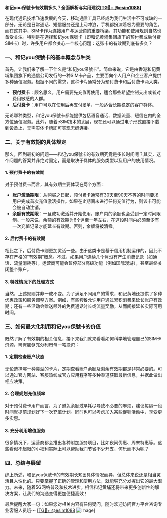 **和记you保號卡有效期多久？全面解析与实用建议[[TG💪+ @esim1088](https://t.me/s/esim1088)]**

在现代通讯技术飞速发展的今天，移动通信工具已经成为我们生活中不可或缺的一部分。无论是日常通话、短信服务还是上网冲浪，手机都扮演着极为重要的角色。而在这其中，SIM卡作为连接用户与运营商的重要桥梁，其功能和使用规则自然也备受关注。特别是在选择和记you保號卡（即和记黄埔集团旗下的预付费或后付费SIM卡）时，许多用户都会关心一个核心问题：这张卡的有效期到底有多久？

### **一、和记you保號卡的基本概念与种类**

首先，让我们来了解一下什么是“和记you保號卡”。简单来说，它是由香港和记黄埔集团旗下的通信公司发行的一种SIM卡产品，主要面向个人用户和企业客户提供多种通信服务。根据不同的需求，这种卡片通常分为预付费卡和后付费卡两大类。

- **预付费卡**：顾名思义，用户需要先充值再使用，适合那些希望控制支出或者对费用敏感的人群。
- **后付费卡**：用户可以在使用后再支付账单，一般适合长期稳定的客户群体。

无论哪种类型，和记you保號卡都能提供包括语音通话、数据流量、短信在内的全方位通信服务。此外，随着eSIM技术的发展，现在还可以通过电子形式直接下载到设备上，无需实体卡槽即可实现无缝连接。

### **二、关于有效期的具体规定**

那么，回到最初的问题——和记you保號卡的有效期究竟是多长时间呢？其实，这个问题的答案并非绝对固定，而是取决于具体的服务类型以及用户的使用情况。

#### 1. **预付费卡的有效期**
对于预付费卡而言，其有效期主要体现在两个方面：
- **账户激活期限**：从购买之日起，预付费卡通常有30天至90天不等的时间要求用户完成首次充值激活操作。如果在此期间未进行任何充值行为，则该卡可能会被自动注销。
- **余额有效期限**：一旦成功激活并开始使用，账户内的余额也会受到一定时间限制。一般来说，余额的有效期为6个月至一年左右，在这段时间内必须至少有一次充值记录才能延长有效期。否则，余额将被清零。

#### 2. **后付费卡的有效期**
相比之下，后付费卡则更加灵活一些。由于这类卡是基于信用机制运作的，因此不存在严格的“有效期”概念。不过，如果用户连续几个月没有产生消费记录（如通话、流量消耗等），运营商可能会暂停部分高级功能（例如国际漫游），甚至最终关闭整个账户。

#### 3. **特殊情况下的处理方式**
当然，上述规则并非一成不变。为了满足不同用户的需求，和记黄埔还提供了多种优惠政策和服务调整方案。例如，有些套餐允许用户通过累积消费来延长账户有效期；还有一些活动会赠送额外的免费通话时长或流量奖励，从而间接延长实际可用时间。

### **三、如何最大化利用和记you保號卡的价值**

既然了解了有效期的相关信息，接下来我们就来看看如何科学地管理自己的SIM卡资源，确保能够充分利用每一笔投资：

#### 1. **定期检查账户状态**
无论选择哪一种类型的卡片，定期查看账户余额及剩余有效期都是非常必要的。可以通过官方网站、客服热线或官方应用程序等多种渠道获取最新信息，并据此做出相应决策。

#### 2. **合理规划充值频率**
对于预付费卡用户而言，为了避免余额过早耗尽导致不必要的麻烦，建议每隔一段时间就提前规划好下一次充值计划。同时也可以考虑加入某些促销活动中，享受更多实惠。

#### 3. **充分利用增值服务**
很多情况下，运营商都会推出各种附加服务项目，比如夜间优惠、周末特惠等。这些看似不起眼的小福利实际上可以帮助我们节省不少开支，何乐而不为呢？

### **四、总结与展望**

综上所述，和记you保號卡的有效期长短因具体情况而异，但总体来说还是相当灵活且人性化的。只要掌握了正确的管理和使用方法，就能够充分发挥出它的最大潜力。未来，随着5G网络普及和技术进步，相信和记黄埔还将带来更多创新性的解决方案，让我们的沟通变得更加便捷高效！

最后提醒大家一句：如果您对相关内容有任何疑问，随时欢迎访问官方平台咨询专业客服人员哦～ [[TG💪+ @esim1088](https://t.me/s/esim1088) ![Image](https://i.postimg.cc/4NQfJmqS/Snipaste-2025-05-13-00-14-12.png)]